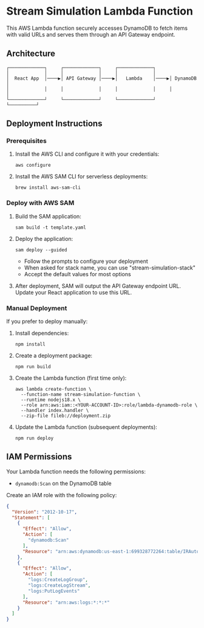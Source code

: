 # Stream Simulation Lambda Function

This AWS Lambda function securely accesses DynamoDB to fetch items with valid URLs and serves them through an API Gateway endpoint.

## Architecture

```
┌─────────────┐     ┌─────────────┐     ┌─────────────┐
│             │     │             │     │             │
│  React App  │────▶│ API Gateway │────▶│   Lambda    │────▶│ DynamoDB │
│             │     │             │     │             │     │          │
└─────────────┘     └─────────────┘     └─────────────┘     └──────────┘
```

## Deployment Instructions

### Prerequisites

1. Install the AWS CLI and configure it with your credentials:
   ```
   aws configure
   ```

2. Install the AWS SAM CLI for serverless deployments:
   ```
   brew install aws-sam-cli
   ```

### Deploy with AWS SAM

1. Build the SAM application:
   ```
   sam build -t template.yaml
   ```

2. Deploy the application:
   ```
   sam deploy --guided
   ```
   - Follow the prompts to configure your deployment
   - When asked for stack name, you can use "stream-simulation-stack"
   - Accept the default values for most options

3. After deployment, SAM will output the API Gateway endpoint URL. Update your React application to use this URL.

### Manual Deployment

If you prefer to deploy manually:

1. Install dependencies:
   ```
   npm install
   ```

2. Create a deployment package:
   ```
   npm run build
   ```

3. Create the Lambda function (first time only):
   ```
   aws lambda create-function \
     --function-name stream-simulation-function \
     --runtime nodejs18.x \
     --role arn:aws:iam::<YOUR-ACCOUNT-ID>:role/lambda-dynamodb-role \
     --handler index.handler \
     --zip-file fileb://deployment.zip
   ```

4. Update the Lambda function (subsequent deployments):
   ```
   npm run deploy
   ```

## IAM Permissions

Your Lambda function needs the following permissions:
- `dynamodb:Scan` on the DynamoDB table

Create an IAM role with the following policy:

```json
{
  "Version": "2012-10-17",
  "Statement": [
    {
      "Effect": "Allow",
      "Action": [
        "dynamodb:Scan"
      ],
      "Resource": "arn:aws:dynamodb:us-east-1:699328772264:table/IRAutomation-DataStorageStack-MessagesTable05B58A27-16054E0SDUCWI"
    },
    {
      "Effect": "Allow",
      "Action": [
        "logs:CreateLogGroup",
        "logs:CreateLogStream",
        "logs:PutLogEvents"
      ],
      "Resource": "arn:aws:logs:*:*:*"
    }
  ]
}
```

